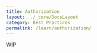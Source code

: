 ```yaml
---
title: Authorization
layout: ../_core/DocsLayout
category: Best Practices
permalink: /learn/authorization/
---
```


WIP

